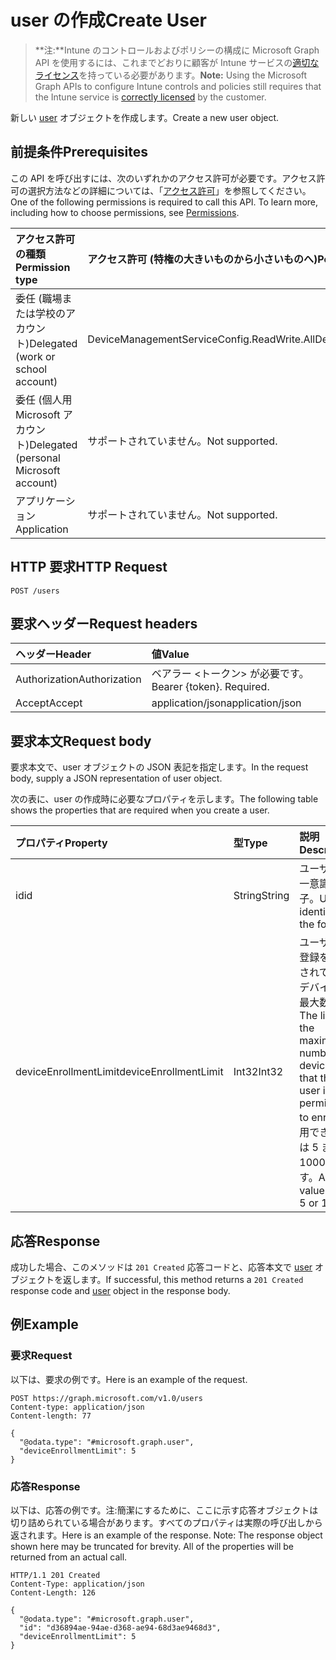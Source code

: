 # <a name="create-user"></a><span data-ttu-id="aa452-101">user の作成</span><span class="sxs-lookup"><span data-stu-id="aa452-101">Create User</span></span>

> <span data-ttu-id="aa452-102">**注:**Intune のコントロールおよびポリシーの構成に Microsoft Graph API を使用するには、これまでどおりに顧客が Intune サービスの[適切なライセンス](https://go.microsoft.com/fwlink/?linkid=839381)を持っている必要があります。</span><span class="sxs-lookup"><span data-stu-id="aa452-102">**Note:** Using the Microsoft Graph APIs to configure Intune controls and policies still requires that the Intune service is [correctly licensed](https://go.microsoft.com/fwlink/?linkid=839381) by the customer.</span></span>

<span data-ttu-id="aa452-103">新しい [user](../resources/intune_onboarding_user.md) オブジェクトを作成します。</span><span class="sxs-lookup"><span data-stu-id="aa452-103">Create a new user object.</span></span>
## <a name="prerequisites"></a><span data-ttu-id="aa452-104">前提条件</span><span class="sxs-lookup"><span data-stu-id="aa452-104">Prerequisites</span></span>
<span data-ttu-id="aa452-p101">この API を呼び出すには、次のいずれかのアクセス許可が必要です。アクセス許可の選択方法などの詳細については、「[アクセス許可](../../../concepts/permissions_reference.md)」を参照してください。</span><span class="sxs-lookup"><span data-stu-id="aa452-p101">One of the following permissions is required to call this API. To learn more, including how to choose permissions, see [Permissions](../../../concepts/permissions_reference.md).</span></span>

|<span data-ttu-id="aa452-107">アクセス許可の種類</span><span class="sxs-lookup"><span data-stu-id="aa452-107">Permission type</span></span>|<span data-ttu-id="aa452-108">アクセス許可 (特権の大きいものから小さいものへ)</span><span class="sxs-lookup"><span data-stu-id="aa452-108">Permissions (from least to most privileged)</span></span>|
|:---|:---|
|<span data-ttu-id="aa452-109">委任 (職場または学校のアカウント)</span><span class="sxs-lookup"><span data-stu-id="aa452-109">Delegated (work or school account)</span></span>|<span data-ttu-id="aa452-110">DeviceManagementServiceConfig.ReadWrite.All</span><span class="sxs-lookup"><span data-stu-id="aa452-110">DeviceManagementServiceConfig.ReadWrite.All</span></span>|
|<span data-ttu-id="aa452-111">委任 (個人用 Microsoft アカウント)</span><span class="sxs-lookup"><span data-stu-id="aa452-111">Delegated (personal Microsoft account)</span></span>|<span data-ttu-id="aa452-112">サポートされていません。</span><span class="sxs-lookup"><span data-stu-id="aa452-112">Not supported.</span></span>|
|<span data-ttu-id="aa452-113">アプリケーション</span><span class="sxs-lookup"><span data-stu-id="aa452-113">Application</span></span>|<span data-ttu-id="aa452-114">サポートされていません。</span><span class="sxs-lookup"><span data-stu-id="aa452-114">Not supported.</span></span>|

## <a name="http-request"></a><span data-ttu-id="aa452-115">HTTP 要求</span><span class="sxs-lookup"><span data-stu-id="aa452-115">HTTP Request</span></span>
<!-- {
  "blockType": "ignored"
}
-->
``` http
POST /users
```

## <a name="request-headers"></a><span data-ttu-id="aa452-116">要求ヘッダー</span><span class="sxs-lookup"><span data-stu-id="aa452-116">Request headers</span></span>
|<span data-ttu-id="aa452-117">ヘッダー</span><span class="sxs-lookup"><span data-stu-id="aa452-117">Header</span></span>|<span data-ttu-id="aa452-118">値</span><span class="sxs-lookup"><span data-stu-id="aa452-118">Value</span></span>|
|:---|:---|
|<span data-ttu-id="aa452-119">Authorization</span><span class="sxs-lookup"><span data-stu-id="aa452-119">Authorization</span></span>|<span data-ttu-id="aa452-120">ベアラー &lt;トークン&gt; が必要です。</span><span class="sxs-lookup"><span data-stu-id="aa452-120">Bearer {token}. Required.</span></span>|
|<span data-ttu-id="aa452-121">Accept</span><span class="sxs-lookup"><span data-stu-id="aa452-121">Accept</span></span>|<span data-ttu-id="aa452-122">application/json</span><span class="sxs-lookup"><span data-stu-id="aa452-122">application/json</span></span>|

## <a name="request-body"></a><span data-ttu-id="aa452-123">要求本文</span><span class="sxs-lookup"><span data-stu-id="aa452-123">Request body</span></span>
<span data-ttu-id="aa452-124">要求本文で、user オブジェクトの JSON 表記を指定します。</span><span class="sxs-lookup"><span data-stu-id="aa452-124">In the request body, supply a JSON representation of user object.</span></span>

<span data-ttu-id="aa452-125">次の表に、user の作成時に必要なプロパティを示します。</span><span class="sxs-lookup"><span data-stu-id="aa452-125">The following table shows the properties that are required when you create a user.</span></span>

|<span data-ttu-id="aa452-126">プロパティ</span><span class="sxs-lookup"><span data-stu-id="aa452-126">Property</span></span>|<span data-ttu-id="aa452-127">型</span><span class="sxs-lookup"><span data-stu-id="aa452-127">Type</span></span>|<span data-ttu-id="aa452-128">説明</span><span class="sxs-lookup"><span data-stu-id="aa452-128">Description</span></span>|
|:---|:---|:---|
|<span data-ttu-id="aa452-129">id</span><span class="sxs-lookup"><span data-stu-id="aa452-129">id</span></span>|<span data-ttu-id="aa452-130">String</span><span class="sxs-lookup"><span data-stu-id="aa452-130">String</span></span>|<span data-ttu-id="aa452-131">ユーザーの一意識別子。</span><span class="sxs-lookup"><span data-stu-id="aa452-131">Unique identifier of the folder.</span></span>|
|<span data-ttu-id="aa452-132">deviceEnrollmentLimit</span><span class="sxs-lookup"><span data-stu-id="aa452-132">deviceEnrollmentLimit</span></span>|<span data-ttu-id="aa452-133">Int32</span><span class="sxs-lookup"><span data-stu-id="aa452-133">Int32</span></span>|<span data-ttu-id="aa452-134">ユーザーが登録を許可されているデバイスの最大数。</span><span class="sxs-lookup"><span data-stu-id="aa452-134">The limit on the maximum number of devices that the user is permitted to enroll.</span></span> <span data-ttu-id="aa452-135">使用できる値は 5 または 1000 です。</span><span class="sxs-lookup"><span data-stu-id="aa452-135">Allowed values are 5 or 1000.</span></span>|



## <a name="response"></a><span data-ttu-id="aa452-136">応答</span><span class="sxs-lookup"><span data-stu-id="aa452-136">Response</span></span>
<span data-ttu-id="aa452-137">成功した場合、このメソッドは `201 Created` 応答コードと、応答本文で [user](../resources/intune_onboarding_user.md) オブジェクトを返します。</span><span class="sxs-lookup"><span data-stu-id="aa452-137">If successful, this method returns a `201 Created` response code and [user](../resources/intune_onboarding_user.md) object in the response body.</span></span>

## <a name="example"></a><span data-ttu-id="aa452-138">例</span><span class="sxs-lookup"><span data-stu-id="aa452-138">Example</span></span>
### <a name="request"></a><span data-ttu-id="aa452-139">要求</span><span class="sxs-lookup"><span data-stu-id="aa452-139">Request</span></span>
<span data-ttu-id="aa452-140">以下は、要求の例です。</span><span class="sxs-lookup"><span data-stu-id="aa452-140">Here is an example of the request.</span></span>
``` http
POST https://graph.microsoft.com/v1.0/users
Content-type: application/json
Content-length: 77

{
  "@odata.type": "#microsoft.graph.user",
  "deviceEnrollmentLimit": 5
}
```

### <a name="response"></a><span data-ttu-id="aa452-141">応答</span><span class="sxs-lookup"><span data-stu-id="aa452-141">Response</span></span>
<span data-ttu-id="aa452-p103">以下は、応答の例です。注:簡潔にするために、ここに示す応答オブジェクトは切り詰められている場合があります。すべてのプロパティは実際の呼び出しから返されます。</span><span class="sxs-lookup"><span data-stu-id="aa452-p103">Here is an example of the response. Note: The response object shown here may be truncated for brevity. All of the properties will be returned from an actual call.</span></span>
``` http
HTTP/1.1 201 Created
Content-Type: application/json
Content-Length: 126

{
  "@odata.type": "#microsoft.graph.user",
  "id": "d36894ae-94ae-d368-ae94-68d3ae9468d3",
  "deviceEnrollmentLimit": 5
}
```



